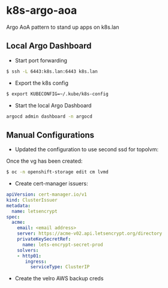 # k8s-argo-aoa

Argo AoA pattern to stand up apps on k8s.lan

## Local Argo Dashboard

- Start port forwarding

```bash
$ ssh -L 6443:k8s.lan:6443 k8s.lan
```

- Export the k8s config

```bash
$ export KUBECONFIG=~/.kube/k8s-config
```

- Start the local Argo Dashboard

```bash
argocd admin dashboard -n argocd
```

## Manual Configurations

- Updated the configuration to use second ssd for topolvm:

Once the vg has been created:

```bash
$ oc -n openshift-storage edit cm lvmd
```

- Create cert-manager issuers:

```yaml
apiVersion: cert-manager.io/v1
kind: ClusterIssuer
metadata:
  name: letsencrypt
spec:
  acme:
    email: <email address>
    server: https://acme-v02.api.letsencrypt.org/directory
    privateKeySecretRef:
      name: lets-encrypt-secret-prod
    solvers:
    - http01:
       ingress:
         serviceType: ClusterIP
```

- Create the velro AWS backup creds



